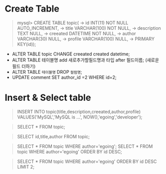# Create Table

> mysql> CREATE TABLE topic(
>    ->   id INT(11) NOT NULL AUTO_INCREMENT,
>    ->   title VARCHAR(100) NOT NULL,
>    ->   description TEXT NULL,
>    ->   creeated DATETIME NOT NULL,
>    ->   author VARCHAR(30) NULL,
>    ->   profile VARCHAR(100) NULL,
>    ->   PRIMARY KEY(id));

* ALTER TABLE topic CHANGE creeated created datetime;
* ALTER TABLE 테이블명 add 새로추가할필드명과 타입 after 필드이름; (새로운 필드 더하기)
* ALTER TABLE `테이블명` DROP `컬럼명`;
* UPDATE comment SET author_id =2 WHERE id=2;


# Insert & Select table

> INSERT INTO topic(title,description,creeated,author,profile) VALUES('MySQL','MySQL is ...', NOW(),'egoing','developer');

> SELECT * FROM topic;

> SELECT id,title,author FROM topic;

> SELECT * FROM topic WHERE author='egoing';
> SELECT * FROM topic WHERE author='egoing' ORDER BY id DESC;

> SELECT * FROM topic WHERE author='egoing' ORDER BY id DESC LIMIT 2;
